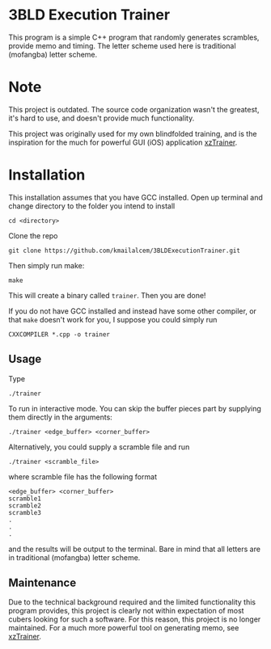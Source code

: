 # 3BLD Execution Trainer
This program is a simple C++ program that randomly generates scrambles, provide memo and timing. The letter scheme used here is traditional (mofangba) letter scheme.

# Note
This project is outdated. The source code organization wasn't the greatest, it's hard to use, and doesn't provide much functionality. 

This project was originally used for my own blindfolded training, and is the inspiration for the much for powerful GUI (iOS) application [xzTrainer](https://github.com/kmailalcem/xzTrainer).

# Installation
This installation assumes that you have GCC installed. Open up terminal and change directory to the folder you intend to install

    cd <directory>
    
Clone the repo

    git clone https://github.com/kmailalcem/3BLDExecutionTrainer.git

Then simply run make:

    make
    
This will create a binary called `trainer`. Then you are done!

If you do not have GCC installed and instead have some other compiler, or that `make` doesn't work for you, I suppose you could simply run
    
    CXXCOMPILER *.cpp -o trainer
 
## Usage

Type 

    ./trainer
    
To run in interactive mode. You can skip the buffer pieces part by supplying them directly in the arguments:

    ./trainer <edge_buffer> <corner_buffer>

Alternatively, you could supply a scramble file and run
    
    ./trainer <scramble_file>
    
where scramble file has the following format

```
<edge_buffer> <corner_buffer>
scramble1
scramble2
scramble3
.
.
.
```

and the results will be output to the terminal. Bare in mind that all letters are in traditional (mofangba) letter scheme.

## Maintenance
Due to the technical background required and the limited functionality this program provides, this project is clearly not within expectation of most cubers looking for such a software.
For this reason, this project is no longer maintained.
For a much more powerful tool on generating memo, see [xzTrainer](https://github.com/kmailalcem/xzTrainer).
